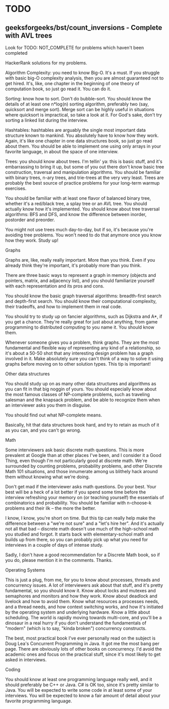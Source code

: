 # TODO
## geeksforgeeks/bst/count_inversions - Complete with AVL trees

Look for TODO: NOT_COMPLETE for problems which haven't been completed

HackerRank solutions for my problems.

Algorithm Complexity: you need to know Big-O. It's a must. If you struggle with basic big-O complexity analysis,
then you are almost guaranteed not to get hired.
It's, like, one chapter in the beginning of one theory of computation book, so just go read it. You can do it.

Sorting: know how to sort. Don't do bubble-sort. You should know the details of at least one n*log(n) sorting algorithm,
preferably two (say, quicksort and merge sort). Merge sort can be highly useful in situations where quicksort is
impractical, so take a look at it.
For God's sake, don't try sorting a linked list during the interview.

Hashtables: hashtables are arguably the single most important data structure known to mankind. You absolutely have to
know how they work. Again, it's like one chapter in one data structures book, so just go read about them. You should be
able to implement one using only arrays in your favorite language, in about the space of one interview.

Trees: you should know about trees. I'm tellin' ya: this is basic stuff, and it's embarrassing to bring it up, but some
of you out there don't know basic tree construction, traversal and manipulation algorithms. You should be familiar with
binary trees, n-ary trees, and trie-trees at the very very least. Trees are probably the best source of practice problems
for your long-term warmup exercises.

You should be familiar with at least one flavor of balanced binary tree, whether it's a red/black tree, a splay tree or
an AVL tree. You should actually know how it's implemented. You should know about tree traversal algorithms: BFS and DFS,
and know the difference between inorder, postorder and preorder.

You might not use trees much day-to-day, but if so, it's because you're avoiding tree problems. You won't need to do that
anymore once you know how they work. Study up!

Graphs

Graphs are, like, really really important. More than you think. Even if you already think they're important, it's
probably more than you think.

There are three basic ways to represent a graph in memory (objects and pointers, matrix, and adjacency list), and you
should familiarize yourself with each representation and its pros and cons.

You should know the basic graph traversal algorithms: breadth-first search and depth-first search. You should know their
computational complexity, their tradeoffs, and how to implement them in real code.

You should try to study up on fancier algorithms, such as Dijkstra and A*, if you get a chance. They're really great for
 just about anything, from game programming to distributed computing to you name it. You should know them.

Whenever someone gives you a problem, think graphs. They are the most fundamental and flexible way of representing any
kind of a relationship, so it's about a 50-50 shot that any interesting design problem has a graph involved in it. Make
absolutely sure you can't think of a way to solve it using graphs before moving on to other solution types. This tip is
important!

Other data structures

You should study up on as many other data structures and algorithms as you can fit in that big noggin of yours. You should
especially know about the most famous classes of NP-complete problems, such as traveling salesman and the knapsack problem,
and be able to recognize them when an interviewer asks you them in disguise.

You should find out what NP-complete means.

Basically, hit that data structures book hard, and try to retain as much of it as you can, and you can't go wrong.

Math

Some interviewers ask basic discrete math questions. This is more prevalent at Google than at other places I've been, and
I consider it a Good Thing, even though I'm not particularly good at discrete math. We're surrounded by counting problems,
probability problems, and other Discrete Math 101 situations, and those innumerate among us blithely hack around them
without knowing what we're doing.

Don't get mad if the interviewer asks math questions. Do your best. Your best will be a heck of a lot better if you spend
some time before the interview refreshing your memory on (or teaching yourself) the essentials of combinatorics and
probability. You should be familiar with n-choose-k problems and their ilk – the more the better.

I know, I know, you're short on time. But this tip can really help make the difference between a "we're not sure" and a
"let's hire her". And it's actually not all that bad – discrete math doesn't use much of the high-school math you studied
and forgot. It starts back with elementary-school math and builds up from there, so you can probably pick up what you need
for interviews in a couple of days of intense study.

Sadly, I don't have a good recommendation for a Discrete Math book, so if you do, please mention it in the comments. Thanks.

Operating Systems

This is just a plug, from me, for you to know about processes, threads and concurrency issues. A lot of interviewers ask
about that stuff, and it's pretty fundamental, so you should know it. Know about locks and mutexes and semaphores and
monitors and how they work. Know about deadlock and livelock and how to avoid them. Know what resources a processes needs,
and a thread needs, and how context switching works, and how it's initiated by the operating system and underlying hardware.
Know a little about scheduling. The world is rapidly moving towards multi-core, and you'll be a dinosaur in a real hurry
if you don't understand the fundamentals of "modern" (which is to say, "kinda broken") concurrency constructs.

The best, most practical book I've ever personally read on the subject is Doug Lea's Concurrent Programming in Java. It
got me the most bang per page. There are obviously lots of other books on concurrency. I'd avoid the academic ones and
focus on the practical stuff, since it's most likely to get asked in interviews.

Coding

You should know at least one programming language really well, and it should preferably be C++ or Java. C# is OK too,
since it's pretty similar to Java. You will be expected to write some code in at least some of your interviews. You will
be expected to know a fair amount of detail about your favorite programming language.

